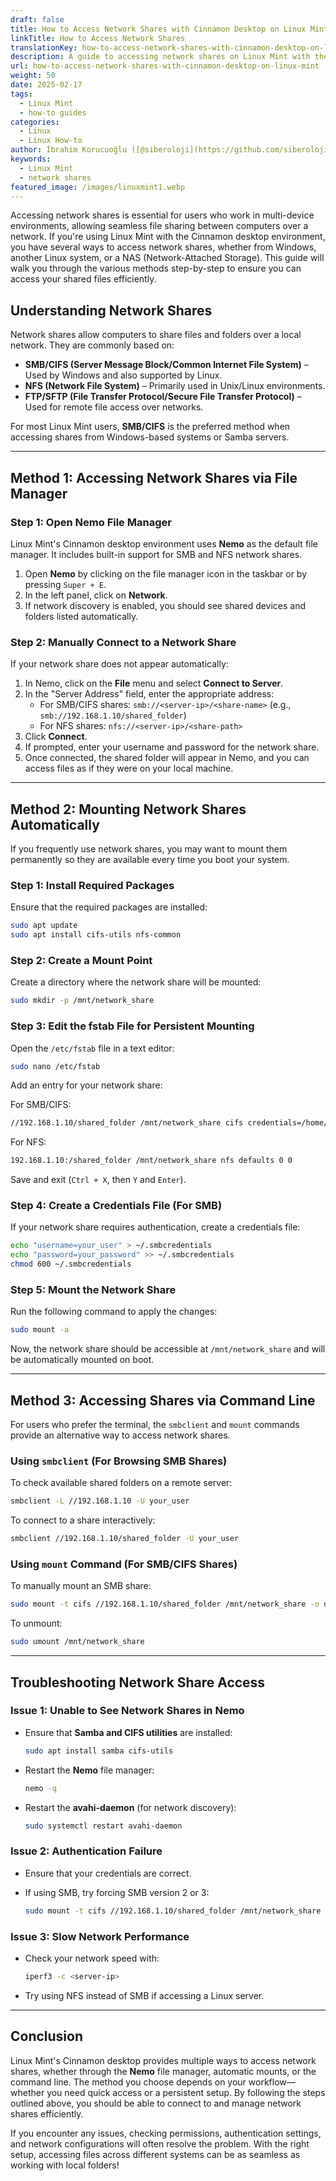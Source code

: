 ```yaml
---
draft: false
title: How to Access Network Shares with Cinnamon Desktop on Linux Mint
linkTitle: How to Access Network Shares
translationKey: how-to-access-network-shares-with-cinnamon-desktop-on-linux-mint
description: A guide to accessing network shares on Linux Mint with the Cinnamon desktop environment.
url: how-to-access-network-shares-with-cinnamon-desktop-on-linux-mint
weight: 50
date: 2025-02-17
tags:
  - Linux Mint
  - how-to guides
categories:
  - Linux
  - Linux How-to
author: İbrahim Korucuoğlu ([@siberoloji](https://github.com/siberoloji))
keywords:
  - Linux Mint
  - network shares
featured_image: /images/linuxmint1.webp
---
```

Accessing network shares is essential for users who work in multi-device environments, allowing seamless file sharing between computers over a network. If you're using Linux Mint with the Cinnamon desktop environment, you have several ways to access network shares, whether from Windows, another Linux system, or a NAS (Network-Attached Storage). This guide will walk you through the various methods step-by-step to ensure you can access your shared files efficiently.

## Understanding Network Shares

Network shares allow computers to share files and folders over a local network. They are commonly based on:

- **SMB/CIFS (Server Message Block/Common Internet File System)** – Used by Windows and also supported by Linux.
- **NFS (Network File System)** – Primarily used in Unix/Linux environments.
- **FTP/SFTP (File Transfer Protocol/Secure File Transfer Protocol)** – Used for remote file access over networks.

For most Linux Mint users, **SMB/CIFS** is the preferred method when accessing shares from Windows-based systems or Samba servers.

---

## Method 1: Accessing Network Shares via File Manager

### Step 1: Open Nemo File Manager

Linux Mint's Cinnamon desktop environment uses **Nemo** as the default file manager. It includes built-in support for SMB and NFS network shares.

1. Open **Nemo** by clicking on the file manager icon in the taskbar or by pressing `Super + E`.
2. In the left panel, click on **Network**.
3. If network discovery is enabled, you should see shared devices and folders listed automatically.

### Step 2: Manually Connect to a Network Share

If your network share does not appear automatically:

1. In Nemo, click on the **File** menu and select **Connect to Server**.
2. In the "Server Address" field, enter the appropriate address:
   - For SMB/CIFS shares: `smb://<server-ip>/<share-name>` (e.g., `smb://192.168.1.10/shared_folder`)
   - For NFS shares: `nfs://<server-ip>/<share-path>`
3. Click **Connect**.
4. If prompted, enter your username and password for the network share.
5. Once connected, the shared folder will appear in Nemo, and you can access files as if they were on your local machine.

---

## Method 2: Mounting Network Shares Automatically

If you frequently use network shares, you may want to mount them permanently so they are available every time you boot your system.

### Step 1: Install Required Packages

Ensure that the required packages are installed:

```bash
sudo apt update
sudo apt install cifs-utils nfs-common
```

### Step 2: Create a Mount Point

Create a directory where the network share will be mounted:

```bash
sudo mkdir -p /mnt/network_share
```

### Step 3: Edit the fstab File for Persistent Mounting

Open the `/etc/fstab` file in a text editor:

```bash
sudo nano /etc/fstab
```

Add an entry for your network share:

For SMB/CIFS:

```bash
//192.168.1.10/shared_folder /mnt/network_share cifs credentials=/home/your_user/.smbcredentials,iocharset=utf8,file_mode=0777,dir_mode=0777 0 0
```

For NFS:

```bash
192.168.1.10:/shared_folder /mnt/network_share nfs defaults 0 0
```

Save and exit (`Ctrl + X`, then `Y` and `Enter`).

### Step 4: Create a Credentials File (For SMB)

If your network share requires authentication, create a credentials file:

```bash
echo "username=your_user" > ~/.smbcredentials
echo "password=your_password" >> ~/.smbcredentials
chmod 600 ~/.smbcredentials
```

### Step 5: Mount the Network Share

Run the following command to apply the changes:

```bash
sudo mount -a
```

Now, the network share should be accessible at `/mnt/network_share` and will be automatically mounted on boot.

---

## Method 3: Accessing Shares via Command Line

For users who prefer the terminal, the `smbclient` and `mount` commands provide an alternative way to access network shares.

### Using `smbclient` (For Browsing SMB Shares)

To check available shared folders on a remote server:

```bash
smbclient -L //192.168.1.10 -U your_user
```

To connect to a share interactively:

```bash
smbclient //192.168.1.10/shared_folder -U your_user
```

### Using `mount` Command (For SMB/CIFS Shares)

To manually mount an SMB share:

```bash
sudo mount -t cifs //192.168.1.10/shared_folder /mnt/network_share -o username=your_user,password=your_password
```

To unmount:

```bash
sudo umount /mnt/network_share
```

---

## Troubleshooting Network Share Access

### Issue 1: Unable to See Network Shares in Nemo

- Ensure that **Samba and CIFS utilities** are installed:

  ```bash
  sudo apt install samba cifs-utils
  ```

- Restart the **Nemo** file manager:

  ```bash
  nemo -q
  ```

- Restart the **avahi-daemon** (for network discovery):

  ```bash
  sudo systemctl restart avahi-daemon
  ```

### Issue 2: Authentication Failure

- Ensure that your credentials are correct.
- If using SMB, try forcing SMB version 2 or 3:

  ```bash
  sudo mount -t cifs //192.168.1.10/shared_folder /mnt/network_share -o username=your_user,password=your_password,vers=3.0
  ```

### Issue 3: Slow Network Performance

- Check your network speed with:

  ```bash
  iperf3 -c <server-ip>
  ```

- Try using NFS instead of SMB if accessing a Linux server.

---

## Conclusion

Linux Mint's Cinnamon desktop provides multiple ways to access network shares, whether through the **Nemo** file manager, automatic mounts, or the command line. The method you choose depends on your workflow—whether you need quick access or a persistent setup. By following the steps outlined above, you should be able to connect to and manage network shares efficiently.

If you encounter any issues, checking permissions, authentication settings, and network configurations will often resolve the problem. With the right setup, accessing files across different systems can be as seamless as working with local folders!
